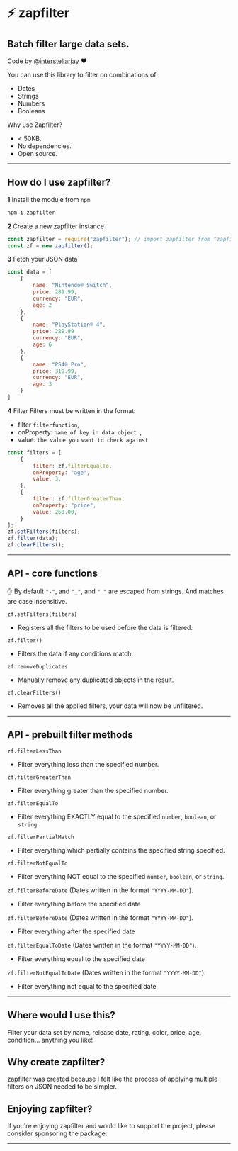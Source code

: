 # :zap: zapfilter 
## Batch filter large data sets.
Code by [@interstellarjay](https://github.com/interstellarjay/) :heart:

You can use this library to filter on combinations of:
+ Dates
+ Strings
+ Numbers
+ Booleans

Why use Zapfilter?
+ < 50KB.
+ No dependencies.
+ Open source.

---

## How do I use zapfilter?

**1** Install the module from `npm`

```bash
npm i zapfilter
```

**2** Create a new zapfilter instance

```javascript
const zapfilter = require("zapfilter"); // import zapfilter from "zapfilter"
const zf = new zapfilter();
```

**3** Fetch your JSON data

```javascript
const data = [
	{
		name: "Nintendo® Switch",
		price: 289.99,
		currency: "EUR",
		age: 2
	},
	{
		name: "PlayStation® 4",
		price: 229.99
		currency: "EUR",
		age: 6
	},
	{
		name: "PS4® Pro",
		price: 319.99,
		currency: "EUR",
		age: 3
	}
]
```

**4** Filter
Filters must be written in the format:
+ filter `filterfunction`,
+ onProperty: `name of key in data object `,
+ value: `the value you want to check against`

```javascript
const filters = [
	{
		filter: zf.filterEqualTo,
		onProperty: "age",
		value: 3,
	},
	{
		filter: zf.filterGreaterThan,
		onProperty: "price",
		value: 250.00,
	}
];
zf.setFilters(filters);
zf.filter(data);
zf.clearFilters();
```
---

## API - core functions
:hand: By default `"-"`, and `"_"`, and `" "` are escaped from strings. And matches are case insensitive.

`zf.setFilters(filters)`
- Registers all the filters to be used before the data is filtered.

`zf.filter()`
- Filters the data if any conditions match.

`zf.removeDuplicates` 
- Manually remove any duplicated objects in the result.

`zf.clearFilters()`
- Removes all the applied filters, your data will now be unfiltered.

---

## API - prebuilt filter methods

`zf.filterLessThan`
- Filter everything less than the specified number.

`zf.filterGreaterThan`
- Filter everything greater than the specified number.

`zf.filterEqualTo` 
- Filter everything EXACTLY equal to the specified `number`, `boolean`, or `string`.

`zf.filterPartialMatch` 
- Filter everything which partially contains the specified string specified.

`zf.filterNotEqualTo`
- Filter everything NOT equal to the specified `number`, `boolean`, or `string`.

`zf.filterBeforeDate` (Dates written in the format `"YYYY-MM-DD"`).
- Filter everything before the specified date

`zf.filterBeforeDate` (Dates written in the format `"YYYY-MM-DD"`).
- Filter everything after the specified date

`zf.filterEqualToDate` (Dates written in the format `"YYYY-MM-DD"`).
- Filter everything equal to the specified date

`zf.filterNotEqualToDate` (Dates written in the format `"YYYY-MM-DD"`).
- Filter everything not equal to the specified date

---

## Where would I use this?
Filter your data set by name, release date, rating, color, price, age, condition... anything you like!

## Why create zapfilter?
zapfilter was created because I felt like the process of applying multiple filters on JSON needed to be simpler.

## Enjoying zapfilter?
If you're enjoying zapfilter and would like to support the project, please consider sponsoring the package.

---
